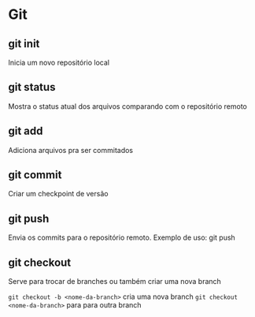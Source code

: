 # Git

## git init

Inicia um novo repositório local

## git status

Mostra o status atual dos arquivos comparando com o repositório remoto

## git add

Adiciona arquivos pra ser commitados

## git commit

Criar um checkpoint de versão

## git push

Envia os commits para o repositório remoto.
Exemplo de uso: git push <origin> <nome-da-branch>

## git checkout

Serve para trocar de branches ou também criar uma nova branch

`git checkout -b <nome-da-branch>` cria uma nova branch
`git checkout <nome-da-branch>` para para outra branch